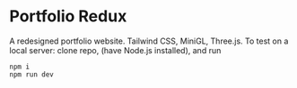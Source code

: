 # Portfolio Redux
A redesigned portfolio website. Tailwind CSS, MiniGL, Three.js. To test on a local server: clone repo, (have Node.js installed), and run
```
npm i
npm run dev
```